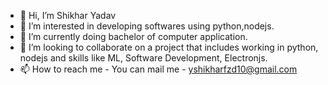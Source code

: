 - 👋 Hi, I’m Shikhar Yadav
- 👀 I’m interested in developing softwares using python,nodejs.
- 🌱 I’m currently doing bachelor of computer application.
- 💞️ I’m looking to collaborate on a project that includes working in python, nodejs and skills like ML, Software Development, Electronjs.
- 📫 How to reach me - You can mail me - yshikharfzd10@gmail.com

<!---
ShikharY10/ShikharY10 is a ✨ special ✨ repository because its `README.md` (this file) appears on your GitHub profile.
You can click the Preview link to take a look at your changes.
--->
